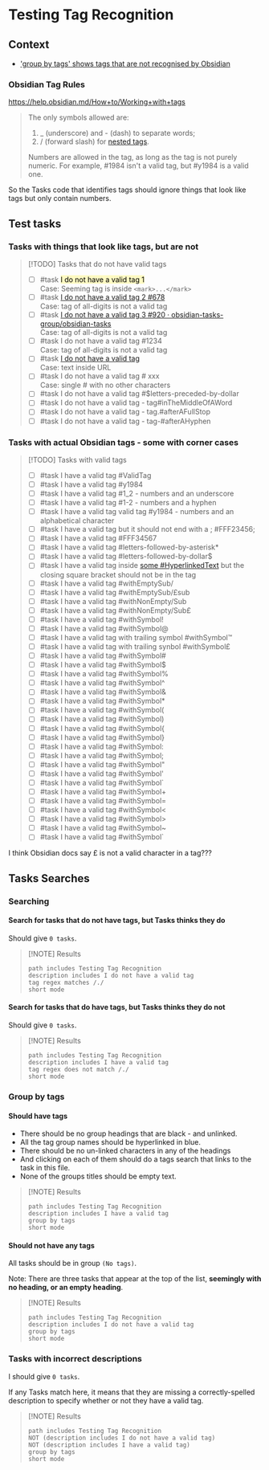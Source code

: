# Testing Tag Recognition

## Context

- ['group by tags' shows tags that are not recognised by Obsidian](https://github.com/obsidian-tasks-group/obsidian-tasks/issues/929)

### Obsidian Tag Rules

<https://help.obsidian.md/How+to/Working+with+tags>

> The only symbols allowed are:
>
> 1. _ (underscore) and - (dash) to separate words;
> 2. / (forward slash) for [nested tags](https://help.obsidian.md/Plugins/Tag+pane#Nested+tags).
>
> Numbers are allowed in the tag, as long as the tag is not purely numeric. For example, #1984 isn't a valid tag, but #y1984 is a valid one.

So the Tasks code that identifies tags should ignore things that look like tags but only contain numbers.

## Test tasks

### Tasks with things that look like tags, but are not

> [!TODO] Tasks that do not have valid tags
>
> - [ ] #task <mark style="background: #FFF12345;">I do not have a valid tag 1</mark><br>Case: Seeming tag is inside `<mark>...</mark>`
> - [ ] #task [I do not have a valid tag 2 #678](https://github.com/obsidian-tasks-group/obsidian-tasks/pull/678)<br>Case: tag of all-digits is not a valid tag
> - [ ] #task [I do not have a valid tag 3 #920 · obsidian-tasks-group/obsidian-tasks](https://github.com/obsidian-tasks-group/obsidian-tasks/discussions/920)<br>Case: tag of all-digits is not a valid tag
> - [ ] #task I do not have a valid tag #1234<br>Case: tag of all-digits is not a valid tag
> - [ ] #task [I do not have a valid tag](https://cloud.feedly.com/#opml)<br>Case: text inside URL
> - [ ] #task I do not have a valid tag # xxx<br>Case: single # with no other characters
> - [ ] #task I do not have a valid tag #$letters-preceded-by-dollar
> - [ ] #task I do not have a valid tag - tag#inTheMiddleOfAWord
> - [ ] #task I do not have a valid tag - tag.#afterAFullStop
> - [ ] #task I do not have a valid tag - tag-#afterAHyphen

### Tasks with actual Obsidian tags - some with corner cases

> [!TODO] Tasks with valid tags
>
> - [ ] #task I have a valid tag #ValidTag
> - [ ] #task I have a valid tag #y1984
> - [ ] #task I have a valid tag #1_2 - numbers and an underscore
> - [ ] #task I have a valid tag #1-2 - numbers and a hyphen
> - [ ] #task I have a valid tag valid tag #y1984 - numbers and an alphabetical character
> - [ ] #task I have a valid tag but it should not end with a ; #FFF23456;
> - [ ] #task I have a valid tag #FFF34567
> - [ ] #task I have a valid tag #letters-followed-by-asterisk*
> - [ ] #task I have a valid tag #letters-followed-by-dollar$
> - [ ] #task I have a valid tag inside [some #HyperlinkedText](https://help.obsidian.md/Plugins/Tag+pane#Nested+tags) but the closing square bracket should not be in the tag
> - [ ] #task I have a valid tag #withEmptySub/
> - [ ] #task I have a valid tag #withEmptySub/£sub
> - [ ] #task I have a valid tag #withNonEmpty/Sub
> - [ ] #task I have a valid tag #withNonEmpty/Sub£
> - [ ] #task I have a valid tag #withSymbol!
> - [ ] #task I have a valid tag #withSymbol@
> - [ ] #task I have a valid tag with trailing symbol #withSymbol™
> - [ ] #task I have a valid tag with trailing synbol #withSymbol£
> - [ ] #task I have a valid tag #withSymbol#
> - [ ] #task I have a valid tag #withSymbol$
> - [ ] #task I have a valid tag #withSymbol%
> - [ ] #task I have a valid tag #withSymbol^
> - [ ] #task I have a valid tag #withSymbol&
> - [ ] #task I have a valid tag #withSymbol*
> - [ ] #task I have a valid tag #withSymbol(
> - [ ] #task I have a valid tag #withSymbol)
> - [ ] #task I have a valid tag #withSymbol{
> - [ ] #task I have a valid tag #withSymbol}
> - [ ] #task I have a valid tag #withSymbol:
> - [ ] #task I have a valid tag #withSymbol;
> - [ ] #task I have a valid tag #withSymbol"
> - [ ] #task I have a valid tag #withSymbol'
> - [ ] #task I have a valid tag #withSymbol`
> - [ ] #task I have a valid tag #withSymbol+
> - [ ] #task I have a valid tag #withSymbol=
> - [ ] #task I have a valid tag #withSymbol<
> - [ ] #task I have a valid tag #withSymbol>
> - [ ] #task I have a valid tag #withSymbol~
> - [ ] #task I have a valid tag #withSymbol`

I think Obsidian docs say £ is not a valid character in a tag???

## Tasks Searches

### Searching

#### Search for tasks that do not have tags, but Tasks thinks they do

Should give `0 tasks`.

> [!NOTE] Results
>
> ```tasks
> path includes Testing Tag Recognition
> description includes I do not have a valid tag
> tag regex matches /./
> short mode
> ```

#### Search for tasks that do have tags, but Tasks thinks they do not

Should give `0 tasks`.

> [!NOTE] Results
>
> ```tasks
> path includes Testing Tag Recognition
> description includes I have a valid tag
> tag regex does not match /./
> short mode
> ```

### Group by tags

#### Should have tags

- There should be no group headings that are black - and unlinked.
- All the tag group names should be hyperlinked in blue.
- There should be no un-linked characters in any of the headings
- And clicking on each of them should do a tags search that links to the task in this file.
- None of the groups titles should be empty text.

> [!NOTE] Results
>
> ```tasks
> path includes Testing Tag Recognition
> description includes I have a valid tag
> group by tags
> short mode
> ```

#### Should not have any tags

All tasks should be in group `(No tags)`.

Note: There are three tasks that appear at the top of the list, **seemingly with no heading, or an empty heading**.

> [!NOTE] Results
>
> ```tasks
> path includes Testing Tag Recognition
> description includes I do not have a valid tag
> group by tags
> short mode
> ```

### Tasks with incorrect descriptions

I should give `0 tasks`.

If any Tasks match here, it means that they are missing a correctly-spelled description to specify whether or not they have a valid tag.

> [!NOTE] Results
>
> ```tasks
> path includes Testing Tag Recognition
> NOT (description includes I do not have a valid tag)
> NOT (description includes I have a valid tag)
> group by tags
> short mode
> ```
